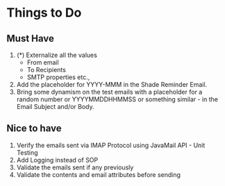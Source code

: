 # Things to Do

## Must Have
1. (*) Externalize all the values
    * From email
    * To Recipients
    * SMTP properties etc.,
2. Add the placeholder for YYYY-MMM in the Shade Reminder Email.   
3. Bring some dynamism on the test emails  with a placeholder for a random number or YYYYMMDDHHMMSS or 
   something similar - in the Email Subject and/or Body.
   
## Nice to have

1. Verify the emails sent via IMAP Protocol using JavaMail API - Unit Testing
2. Add Logging instead of SOP
3. Validate the emails sent if any previously
4. Validate the contents and email attributes before sending